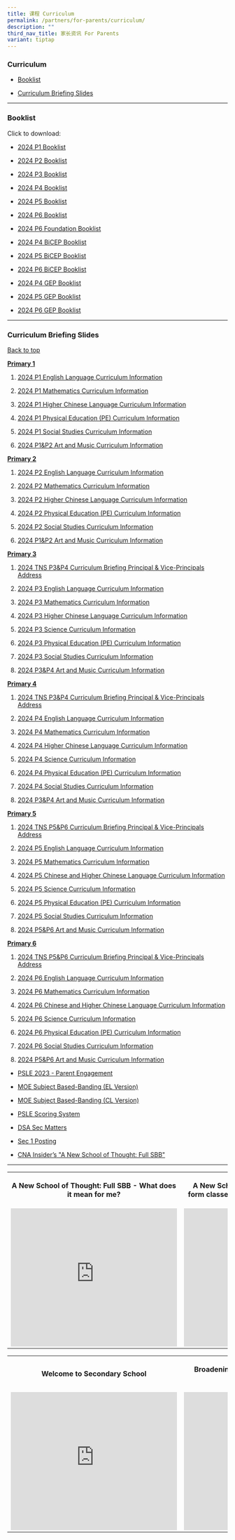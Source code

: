 ```yaml
---
title: 课程 Curriculum
permalink: /partners/for-parents/curriculum/
description: ""
third_nav_title: 家长资讯 For Parents
variant: tiptap
---
```

<h3>Curriculum</h3>
<ul data-tight="true" class="tight">
<li>
<p><a href="#Booklist" rel="noopener noreferrer nofollow" target="_blank">Booklist</a>
</p>
</li>
<li>
<p><a href="#CurriculumBriefingSlides" rel="noopener noreferrer nofollow" target="_blank">Curriculum Briefing Slides</a>
</p>
</li>
</ul>
<hr>
<h3>Booklist</h3>
<p>Click to download:</p>
<ul data-tight="true" class="tight">
<li>
<p><a href="/files/Partners/For%20Parents/2024_P1.pdf" rel="noopener noreferrer nofollow" target="_blank">2024 P1 Booklist</a>
</p>
</li>
<li>
<p><a href="/files/Partners/For%20Parents/2024_P2.pdf" rel="noopener noreferrer nofollow" target="_blank">2024 P2 Booklist</a>
</p>
</li>
<li>
<p><a href="/files/Partners/For%20Parents/2024_P3.pdf" rel="noopener noreferrer nofollow" target="_blank">2024 P3 Booklist</a>
</p>
</li>
<li>
<p><a href="/files/Partners/For%20Parents/2024_P4.pdf" rel="noopener noreferrer nofollow" target="_blank">2024 P4 Booklist</a>
</p>
</li>
<li>
<p><a href="/files/Partners/For%20Parents/2024_P5.pdf" rel="noopener noreferrer nofollow" target="_blank">2024 P5 Booklist</a>
</p>
</li>
<li>
<p><a href="/files/Partners/For%20Parents/2024_P6.pdf" rel="noopener noreferrer nofollow" target="_blank">2024 P6 Booklist</a>
</p>
</li>
<li>
<p><a href="/files/Partners/For%20Parents/2024_P6_Foundation.pdf" rel="noopener noreferrer nofollow" target="_blank">2024 P6 Foundation Booklist</a>
</p>
</li>
<li>
<p><a href="/files/Partners/For%20Parents/2024_P4_BICEP.pdf" rel="noopener noreferrer nofollow" target="_blank">2024 P4 BiCEP Booklist</a>
</p>
</li>
<li>
<p><a href="/files/Partners/For%20Parents/2024_P5_BICEP.pdf" rel="noopener noreferrer nofollow" target="_blank">2024 P5 BiCEP Booklist</a>
</p>
</li>
<li>
<p><a href="/files/Partners/For%20Parents/2024_P6_BICEP.pdf" rel="noopener noreferrer nofollow" target="_blank">2024 P6 BiCEP Booklist</a>
</p>
</li>
<li>
<p><a href="/files/Partners/For%20Parents/2024_P4_GEP.pdf" rel="noopener noreferrer nofollow" target="_blank">2024 P4 GEP Booklist</a>
</p>
</li>
<li>
<p><a href="/files/Partners/For%20Parents/2024P5_GEP.pdf" rel="noopener noreferrer nofollow" target="_blank">2024 P5 GEP Booklist</a>
</p>
</li>
<li>
<p><a href="/files/Partners/For%20Parents/2024_P6_GEP.pdf" rel="noopener noreferrer nofollow" target="_blank">2024 P6 GEP Booklist</a>
</p>
</li>
</ul>
<hr>
<h3>Curriculum Briefing Slides</h3>
<p><a href="#backtotop" rel="noopener noreferrer nofollow" target="_blank">Back to top</a>
</p>
<p><strong><u>Primary 1</u></strong>
</p>
<ol data-tight="true" class="tight">
<li>
<p><a href="/files/Partners/For Parents/Curriculum_Information_2024_P1_English_Language.pdf" rel="noopener noreferrer nofollow" target="_blank">2024 P1 English Language Curriculum Information</a>
</p>
</li>
<li>
<p><a href="/files/Partners/For Parents/Curriculum_Information_2024_P1_Mathematics.pdf" rel="noopener noreferrer nofollow" target="_blank">2024 P1 Mathematics Curriculum Information</a>
</p>
</li>
<li>
<p><a href="/files/Partners/For Parents/Curriculum_Information_2024_P1_Higher_Chinese_Language.pdf" rel="noopener noreferrer nofollow" target="_blank">2024 P1 Higher Chinese Language Curriculum Information</a>
</p>
</li>
<li>
<p><a href="/files/Partners/For Parents/Curriculum_Information_2024_P1_PE.pdf" rel="noopener noreferrer nofollow" target="_blank">2024 P1 Physical Education (PE) Curriculum Information</a>
</p>
</li>
<li>
<p><a href="/files/Partners/For Parents/Curriculum_Information_2024_P1_SS.pdf" rel="noopener noreferrer nofollow" target="_blank">2024 P1 Social Studies Curriculum Information</a>
</p>
</li>
<li>
<p><a href="/files/Partners/For Parents/Curriculum_Information_2024_P1_P2_Art_and_Music.pdf" rel="noopener noreferrer nofollow" target="_blank">2024 P1&amp;P2 Art and Music Curriculum Information</a>
</p>
</li>
</ol>
<p><strong><u>Primary 2</u></strong>
</p>
<ol data-tight="true" class="tight">
<li>
<p><a href="/files/Partners/For Parents/Curriculum_Information_2024_P2_English_Language.pdf" rel="noopener noreferrer nofollow" target="_blank">2024 P2 English Language Curriculum Information</a>
</p>
</li>
<li>
<p><a href="/files/Partners/For Parents/Curriculum_Information_2024_P2_Mathematics.pdf" rel="noopener noreferrer nofollow" target="_blank">2024 P2 Mathematics Curriculum Information</a>
</p>
</li>
<li>
<p><a href="/files/Partners/For Parents/Curriculum_Information_2024_P2_Higher_Chinese_Language.pdf" rel="noopener noreferrer nofollow" target="_blank">2024 P2 Higher Chinese Language Curriculum Information</a>
</p>
</li>
<li>
<p><a href="/files/Partners/For Parents/Curriculum_Information_2024_P2_PE.pdf" rel="noopener noreferrer nofollow" target="_blank">2024 P2 Physical Education (PE) Curriculum Information</a>
</p>
</li>
<li>
<p><a href="/files/Partners/For Parents/Curriculum_Information_2024_P2_SS.pdf" rel="noopener noreferrer nofollow" target="_blank">2024 P2 Social Studies Curriculum Information</a>
</p>
</li>
<li>
<p><a href="/files/Partners/For Parents/Curriculum_Information_2024_P1_P2_Art_and_Music.pdf" rel="noopener noreferrer nofollow" target="_blank">2024 P1&amp;P2 Art and Music Curriculum Information</a>
</p>
</li>
</ol>
<p><strong><u>Primary 3</u></strong>
</p>
<ol data-tight="true" class="tight">
<li>
<p><a href="/files/Partners/For Parents/Curriculum_Information_2024_TNS_P3_P4_Curriculum_Briefing_Principa_Vice_Principals_Address.pdf" rel="noopener noreferrer nofollow" target="_blank">2024 TNS P3&amp;P4 Curriculum Briefing Principal &amp; Vice-Principals Address</a>
</p>
</li>
<li>
<p><a href="/files/Partners/For Parents/Curriculum_Information_2024_P3_English_Language.pdf" rel="noopener noreferrer nofollow" target="_blank">2024 P3 English Language Curriculum Information</a>
</p>
</li>
<li>
<p><a href="/files/Partners/For Parents/Curriculum_Information_2024_P3_Mathematics.pdf" rel="noopener noreferrer nofollow" target="_blank">2024 P3 Mathematics Curriculum Information</a>
</p>
</li>
<li>
<p><a href="/files/Partners/For Parents/Curriculum_Information_2024_P3_Higher_Chinese_Language.pdf" rel="noopener noreferrer nofollow" target="_blank">2024 P3 Higher Chinese Language Curriculum Information</a>
</p>
</li>
<li>
<p><a href="/files/Partners/For Parents/Curriculum_Information_2024_P3_Science.pdf" rel="noopener noreferrer nofollow" target="_blank">2024 P3 Science Curriculum Information</a>
</p>
</li>
<li>
<p><a href="/files/Partners/For Parents/Curriculum_Information_2024_P3_PE.pdf" rel="noopener noreferrer nofollow" target="_blank">2024 P3 Physical Education (PE) Curriculum Information</a>
</p>
</li>
<li>
<p><a href="/files/Partners/For Parents/Curriculum_Information_2024_P3_SS.pdf" rel="noopener noreferrer nofollow" target="_blank">2024 P3 Social Studies Curriculum Information</a>
</p>
</li>
<li>
<p><a href="/files/Partners/For Parents/Curriculum_Information_2024_P3_P4_Art_and_Music.pdf" rel="noopener noreferrer nofollow" target="_blank">2024 P3&amp;P4 Art and Music Curriculum Information</a>
</p>
</li>
</ol>
<p><strong><u>Primary 4</u></strong>
</p>
<ol data-tight="true" class="tight">
<li>
<p><a href="/files/Partners/For Parents/Curriculum_Information_2024_TNS_P3_P4_Curriculum_Briefing_Principa_Vice_Principals_Address.pdf" rel="noopener noreferrer nofollow" target="_blank">2024 TNS P3&amp;P4 Curriculum Briefing Principal &amp; Vice-Principals Address</a>
</p>
</li>
<li>
<p><a href="/files/Partners/For Parents/Curriculum_Information_2024_P4_English_Language.pdf" rel="noopener noreferrer nofollow" target="_blank">2024 P4 English Language Curriculum Information</a>
</p>
</li>
<li>
<p><a href="/files/Partners/For Parents/Curriculum_Information_2024_P4_Mathematics.pdf" rel="noopener noreferrer nofollow" target="_blank">2024 P4 Mathematics Curriculum Information</a>
</p>
</li>
<li>
<p><a href="/files/Partners/For Parents/Curriculum_Information_2024_P4_Higher_Chinese_Language.pdf" rel="noopener noreferrer nofollow" target="_blank">2024 P4 Higher Chinese Language Curriculum Information</a>
</p>
</li>
<li>
<p><a href="/files/Partners/For Parents/Curriculum_Information_2024_P4_Science.pdf" rel="noopener noreferrer nofollow" target="_blank">2024 P4 Science Curriculum Information</a>
</p>
</li>
<li>
<p><a href="/files/Partners/For Parents/Curriculum_Information_2024_P4_PE.pdf" rel="noopener noreferrer nofollow" target="_blank">2024 P4 Physical Education (PE) Curriculum Information</a>
</p>
</li>
<li>
<p><a href="/files/Partners/For Parents/Curriculum_Information_2024_P4_SS.pdf" rel="noopener noreferrer nofollow" target="_blank">2024 P4 Social Studies Curriculum Information</a>
</p>
</li>
<li>
<p><a href="/files/Partners/For Parents/Curriculum_Information_2024_P3_P4_Art_and_Music.pdf" rel="noopener noreferrer nofollow" target="_blank">2024 P3&amp;P4 Art and Music Curriculum Information</a>
</p>
</li>
</ol>
<p><strong><u>Primary 5</u></strong>
</p>
<ol data-tight="true" class="tight">
<li>
<p><a href="/files/Partners/For Parents/Curriculum_Information_2024_TNS_P5_P6_Curriculum_Briefing_Principa_Vice_Principals_Address.pdf" rel="noopener noreferrer nofollow" target="_blank">2024 TNS P5&amp;P6 Curriculum Briefing Principal &amp; Vice-Principals Address</a>
</p>
</li>
<li>
<p><a href="/files/Partners/For Parents/Curriculum_Information_2024_P5_English_Language.pdf" rel="noopener noreferrer nofollow" target="_blank">2024 P5 English Language Curriculum Information</a>
</p>
</li>
<li>
<p><a href="/files/Partners/For Parents/Curriculum_Information_2024_P5_Mathematics.pdf" rel="noopener noreferrer nofollow" target="_blank">2024 P5 Mathematics Curriculum Information</a>
</p>
</li>
<li>
<p><a href="/files/Partners/For Parents/Curriculum_Information_2024_P5_Chinese_and_Higher_Chinese_Language.pdf" rel="noopener noreferrer nofollow" target="_blank">2024 P5 Chinese and Higher Chinese Language Curriculum Information</a>
</p>
</li>
<li>
<p><a href="/files/Partners/For Parents/Curriculum_Information_2024_P5_Science.pdf" rel="noopener noreferrer nofollow" target="_blank">2024 P5 Science Curriculum Information</a>
</p>
</li>
<li>
<p><a href="/files/Partners/For Parents/Curriculum_Information_2024_P5_PE.pdf" rel="noopener noreferrer nofollow" target="_blank">2024 P5 Physical Education (PE) Curriculum Information</a>
</p>
</li>
<li>
<p><a href="/files/Partners/For Parents/Curriculum_Information_2024_P5_SS.pdf" rel="noopener noreferrer nofollow" target="_blank">2024 P5 Social Studies Curriculum Information</a>
</p>
</li>
<li>
<p><a href="/files/Partners/For Parents/Curriculum_Information_2024_P5_P6_Art_and_Music.pdf" rel="noopener noreferrer nofollow" target="_blank">2024 P5&amp;P6 Art and Music Curriculum Information</a>
</p>
</li>
</ol>
<p><strong><u>Primary 6</u></strong>
</p>
<ol data-tight="true" class="tight">
<li>
<p><a href="/files/Partners/For Parents/Curriculum_Information_2024_TNS_P5_P6_Curriculum_Briefing_Principa_Vice_Principals_Address.pdf" rel="noopener noreferrer nofollow" target="_blank">2024 TNS P5&amp;P6 Curriculum Briefing Principal &amp; Vice-Principals Address</a>
</p>
</li>
<li>
<p><a href="/files/Partners/For Parents/Curriculum_Information_2024_P6_English_Language.pdf" rel="noopener noreferrer nofollow" target="_blank">2024 P6 English Language Curriculum Information</a>
</p>
</li>
<li>
<p><a href="/files/Partners/For Parents/Curriculum_Information_2024_P6_Mathematics.pdf" rel="noopener noreferrer nofollow" target="_blank">2024 P6 Mathematics Curriculum Information</a>
</p>
</li>
<li>
<p><a href="/files/Partners/For Parents/Curriculum_Information_2024_P6_Chinese_and_Higher_Chinese_Language.pdf" rel="noopener noreferrer nofollow" target="_blank">2024 P6 Chinese and Higher Chinese Language Curriculum Information</a>
</p>
</li>
<li>
<p><a href="/files/Partners/For Parents/Curriculum_Information_2024_P6_Science.pdf" rel="noopener noreferrer nofollow" target="_blank">2024 P6 Science Curriculum Information</a>
</p>
</li>
<li>
<p><a href="/files/Partners/For Parents/Curriculum_Information_2024_P6_PE.pdf" rel="noopener noreferrer nofollow" target="_blank">2024 P6 Physical Education (PE) Curriculum Information</a>
</p>
</li>
<li>
<p><a href="/files/Partners/For Parents/Curriculum_Information_2024_P6_SS.pdf" rel="noopener noreferrer nofollow" target="_blank">2024 P6 Social Studies Curriculum Information</a>
</p>
</li>
<li>
<p><a href="/files/Partners/For Parents/Curriculum_Information_2024_P5_P6_Art_and_Music.pdf" rel="noopener noreferrer nofollow" target="_blank">2024 P5&amp;P6 Art and Music Curriculum Information</a>
</p>
</li>
</ol>
<p></p>
<ul data-tight="true" class="tight">
<li>
<p><a href="/files/psle%202023%20-%20parent%20engagement.pdf" rel="noopener noreferrer nofollow" target="_blank">PSLE 2023 - Parent Engagement</a>
</p>
</li>
<li>
<p><a href="/files/MOE_SBB_ENG_revised%201%20Mar%202018.pdf" rel="noopener noreferrer nofollow" target="_blank">MOE Subject Based-Banding (EL Version)</a>
</p>
</li>
<li>
<p><a href="/files/MOE_SBB_CHI_revised%201%20Mar%202018.pdf" rel="noopener noreferrer nofollow" target="_blank">MOE Subject Based-Banding (CL Version)</a>
</p>
</li>
<li>
<p><a href="https://www.moe.gov.sg/microsites/psle-fsbb/psle/main.html" rel="noopener noreferrer nofollow" target="_blank">PSLE Scoring System</a>
</p>
</li>
<li>
<p><a href="https://www.moe.gov.sg/secondary/dsa" rel="noopener noreferrer nofollow" target="_blank">DSA Sec Matters</a>
</p>
</li>
<li>
<p><a href="https://www.moe.gov.sg/secondary/s1-posting" rel="noopener noreferrer nofollow" target="_blank">Sec 1 Posting</a>
</p>
</li>
<li>
<p><a href="http://go.gov.sg/anewschoolofthought" rel="noopener noreferrer nofollow" target="_blank">CNA Insider’s "A New School of Thought: Full SBB"</a>
</p>
</li>
</ul>
<hr>
<table>
<tbody>
<tr>
<th rowspan="1" colspan="1">
<p>A New School of Thought: Full SBB - What does it mean for me?</p>
</th>
<th rowspan="1" colspan="1">
<p>A New School of Thought: Full SBB - Mixed form classes and common curriculum
lessons</p>
</th>
</tr>
<tr>
<td rowspan="1" colspan="1">
<div class="iframe-wrapper">
<iframe height="315" width="380" allowfullscreen="true" frameborder="0" src="https://www.youtube.com/embed/5gnLHBL5KlM?si=rw1FrMigFquV5l_m"></iframe>
</div>
</td>
<td rowspan="1" colspan="1">
<div class="iframe-wrapper">
<iframe height="315" width="380" allowfullscreen="true" frameborder="0" src="https://www.youtube.com/embed/M5ghgnm03BE?si=3oOAG3Sw9pNhZniF"></iframe>
</div>
</td>
</tr>
</tbody>
</table>
<table>
<tbody>
<tr>
<th rowspan="1" colspan="1">
<p>Welcome to Secondary School</p>
</th>
<th rowspan="1" colspan="1">
<p>Broadening Definitions of Success – “Love Beyond Grades”</p>
</th>
</tr>
<tr>
<td rowspan="1" colspan="1">
<div class="iframe-wrapper">
<iframe height="315" width="380" allowfullscreen="true" frameborder="0" src="https://www.youtube.com/embed/lNbr5rLSxAM?start=1"></iframe>
</div>
</td>
<td rowspan="1" colspan="1">
<div class="iframe-wrapper">
<iframe height="315" width="380" allowfullscreen="true" frameborder="0" src="https://www.youtube.com/embed/WOi1eoSiLMs?start=2"></iframe>
</div>
</td>
</tr>
</tbody>
</table>
<p></p>